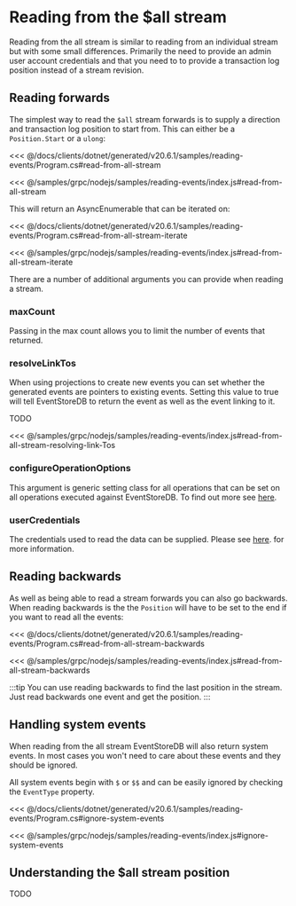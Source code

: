 # Reading from the $all stream

Reading from the all stream is similar to reading from an individual stream but with some small differences. Primarily the need to provide an admin user account credentials and that you need to to provide a transaction log position instead of a stream revision.

## Reading forwards

The simplest way to read the `$all` stream forwards is to supply a direction and transaction log position to start from. This can either be a `Position.Start` or a `ulong`:

<xode-group>
<xode-block title="C#">

<<< @/docs/clients/dotnet/generated/v20.6.1/samples/reading-events/Program.cs#read-from-all-stream
</xode-block>
<xode-block title="NodeJS">

<<< @/samples/grpc/nodejs/samples/reading-events/index.js#read-from-all-stream
</xode-block>
</xode-group>

This will return an AsyncEnumerable that can be iterated on:

<xode-group>
<xode-block title="C#">

<<< @/docs/clients/dotnet/generated/v20.6.1/samples/reading-events/Program.cs#read-from-all-stream-iterate
</xode-block>
<xode-block title="NodeJS">

<<< @/samples/grpc/nodejs/samples/reading-events/index.js#read-from-all-stream-iterate
</xode-block>
</xode-group>

There are a number of additional arguments you can provide when reading a stream.

### maxCount

Passing in the max count allows you to limit the number of events that returned. 

### resolveLinkTos

When using projections to create new events you can set whether the generated events are pointers to existing events. Setting this value to true will tell EventStoreDB to return the event as well as the event linking to it.

<xode-group>
<xode-block title="C#">

TODO

</xode-block>
<xode-block title="NodeJS">

<<< @/samples/grpc/nodejs/samples/reading-events/index.js#read-from-all-stream-resolving-link-Tos
</xode-block>
</xode-group>

### configureOperationOptions

This argument is generic setting class for all operations that can be set on all operations executed against EventStoreDB. To find out more see [here]().

### userCredentials
The credentials used to read the data can be supplied. Please see [here](authentication/authenticating-with-username-password.html).
 for more information.
 
## Reading backwards

As well as being able to read a stream forwards you can also go backwards. When reading backwards is the the `Position` will have to be set to the end if you want to read all the events:

<xode-group>
<xode-block title="C#">

<<< @/docs/clients/dotnet/generated/v20.6.1/samples/reading-events/Program.cs#read-from-all-stream-backwards 
</xode-block>
<xode-block title="NodeJS">

<<< @/samples/grpc/nodejs/samples/reading-events/index.js#read-from-all-stream-backwards 
</xode-block>
</xode-group>

:::tip
You can use reading backwards to find the last position in the stream. Just read backwards one event and get the position.
:::

## Handling system events

When reading from the all stream EventStoreDB will also return system events. In most cases you won't need to care about these events and they should be ignored.

All system events begin with `$` or `$$` and can be easily ignored by checking the `EventType` property.

<xode-group>
<xode-block title="C#">

<<< @/docs/clients/dotnet/generated/v20.6.1/samples/reading-events/Program.cs#ignore-system-events
</xode-block>
<xode-block title="NodeJS">

<<< @/samples/grpc/nodejs/samples/reading-events/index.js#ignore-system-events 
</xode-block>
</xode-group>
 
## Understanding the $all stream position
TODO





